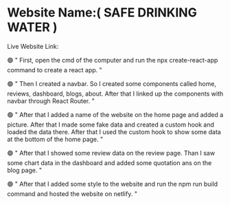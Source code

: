 <h1>Website Name:( SAFE DRINKING WATER )</h1>
Live Website Link: 


🟢 " First, open the cmd of the computer and run the npx create-react-app command to create  a react app. "

🟢 " Then I created a navbar. So I created some components called home, reviews, dashboard, blogs, about. After that I linked up the components with navbar through React Router. "

🟢 " After that I added a name of the website on the home page and added a picture. After that I made some fake data and created a custom hook and loaded the data there. After that I used the custom hook to show some data at the bottom of the home page. "

🟢 " After that I showed some review data on the review page. Than I saw some chart data in the dashboard and added some quotation ans on the blog page. "

🟢 " After that I added some style to the website and run the npm run build command and hosted the website on netlify. "